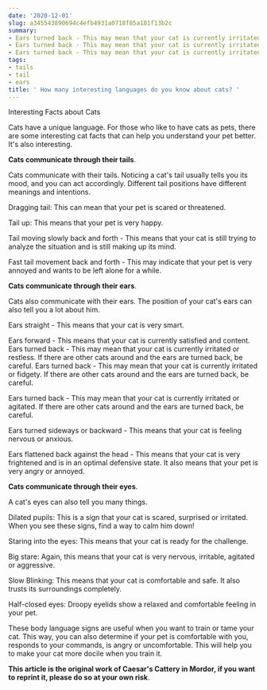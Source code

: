 ```yaml
---
date: '2020-12-01'
slug: a345543890694c4efb4931a0718f85a181f13b2c
summary:
- Ears turned back - This may mean that your cat is currently irritated or restless.
- Ears turned back - This may mean that your cat is currently irritated or fidgety.
- Ears turned back - This may mean that your cat is currently irritated or agitated.
tags:
- tails
- tail
- ears
title: ' How many interesting languages do you know about cats? '
---
```


 Interesting Facts about Cats

Cats have a unique language. For those who like to have cats as pets, there are some interesting cat facts that can help you understand your pet better. It's also interesting.

**Cats communicate through their tails**.

Cats communicate with their tails. Noticing a cat's tail usually tells you its mood, and you can act accordingly. Different tail positions have different meanings and intentions.

Dragging tail: This can mean that your pet is scared or threatened.

Tail up: This means that your pet is very happy.

Tail moving slowly back and forth - This means that your cat is still trying to analyze the situation and is still making up its mind.

Fast tail movement back and forth - This may indicate that your pet is very annoyed and wants to be left alone for a while.

**Cats communicate through their ears**.

Cats also communicate with their ears. The position of your cat's ears can also tell you a lot about him.

Ears straight - This means that your cat is very smart.

Ears forward - This means that your cat is currently satisfied and content. Ears turned back - This may mean that your cat is currently irritated or restless. If there are other cats around and the ears are turned back, be careful. Ears turned back - This may mean that your cat is currently irritated or fidgety. If there are other cats around and the ears are turned back, be careful.

Ears turned back - This may mean that your cat is currently irritated or agitated. If there are other cats around and the ears are turned back, be careful.

Ears turned sideways or backward - This means that your cat is feeling nervous or anxious.

Ears flattened back against the head - This means that your cat is very frightened and is in an optimal defensive state. It also means that your pet is very angry or annoyed.

**Cats communicate through their eyes**.

A cat's eyes can also tell you many things.

Dilated pupils: This is a sign that your cat is scared, surprised or irritated. When you see these signs, find a way to calm him down!

Staring into the eyes: This means that your cat is ready for the challenge.

Big stare: Again, this means that your cat is very nervous, irritable, agitated or aggressive.

Slow Blinking: This means that your cat is comfortable and safe. It also trusts its surroundings completely.

Half-closed eyes: Droopy eyelids show a relaxed and comfortable feeling in your pet.

These body language signs are useful when you want to train or tame your cat. This way, you can also determine if your pet is comfortable with you, responds to your commands, is angry or uncomfortable. This will help you to make your cat more docile when you train it.

**This article is the original work of Caesar's Cattery in Mordor, if you want to reprint it, please do so at your own risk**.

 
        